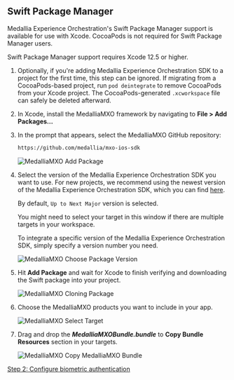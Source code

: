 ## Swift Package Manager

Medallia Experience Orchestration's Swift Package Manager support is available for use with Xcode. CocoaPods is not required for Swift Package Manager users.

Swift Package Manager support requires Xcode 12.5 or higher.

1. Optionally, if you're adding Medallia Experience Orchestration SDK to a project for the first time, this step can be ignored. If migrating from a CocoaPods-based project, run `pod deintegrate` to remove CocoaPods from your Xcode project. The CocoaPods-generated `.xcworkspace` file can safely be deleted afterward.

2. In Xcode, install the MedalliaMXO framework by navigating to **File > Add Packages…**

3. In the prompt that appears, select the MedalliaMXO GitHub repository:
 
   ```sh
   https://github.com/medallia/mxo-ios-sdk
   ```

   ![MedalliaMXO Add Package](../Distribution%20Supporting%20Files/images/SPM/MedalliaMXOAddPackageURL.png)

2. Select the version of the Medallia Experience Orchestration SDK you want to use. For new projects, we recommend using the newest version of the Medallia Experience Orchestration SDK, which you can find [here](https://permalink.thunderhead.com/mobile-ios/releases). 

   By default, `Up to Next Major` version is selected.
   
   You might need to select your target in this window if there are multiple targets in your workspace. 

   To integrate a specific version of the Medallia Experience Orchestration SDK, simply specify a version number you need. 

   ![MedalliaMXO Choose Package Version](../Distribution%20Supporting%20Files/images/SPM/MedalliaMXOChoosePackage.png)

3. Hit **Add Package** and wait for Xcode to finish verifying and downloading the Swift package into your project.

   ![MedalliaMXO Cloning Package](../Distribution%20Supporting%20Files/images/SPM/MedalliaMXOFetchPackage.png)

4. Choose the MedalliaMXO products you want to include in your app.

   ![MedalliaMXO Select Target](../Distribution%20Supporting%20Files/images/SPM/MedalliaMXOSelectTarget.png)

5. Drag and drop the **_MedalliaMXOBundle.bundle_** to **Copy Bundle Resources** section in your targets.

   ![MedalliaMXO Copy MedalliaMXO Bundle](../Distribution%20Supporting%20Files/images/SPM/MedalliaMXOAddBundleResource.gif)

[Step 2: Configure biometric authentication](../README.md#step-2-configure-biometric-authentication)